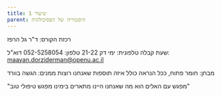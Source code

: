 ```yaml
---
title: שיעור 1
parent: היסטוריה של הפסיכולוגיה
---
```


רכזת הקורס: ד"ר גל הרפז

שעת קבלה טלפונית: ימי דק 21-22
טלפון: 052-5258054
דוא"ל: maayan.dorziderman@openu.ac.il

מבחן: חומר פתוח, ככל הנראה כולל איזה תוספות שאנחנו רוצות
ממנים: הגשה בוורד

"מפגש עם האלים הוא מה שאנחנו היינו מתארים בימינו מפגש טיפולי טוב"